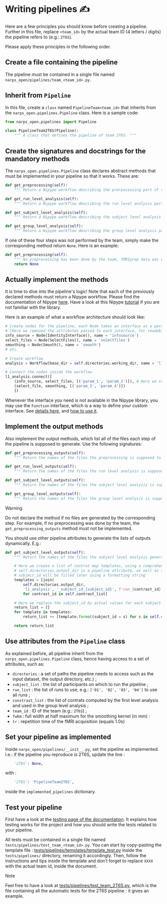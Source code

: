 # Writing pipelines :writing_hand:

Here are a few principles you should know before creating a pipeline. Further in this file, replace `<team_id>` by the actual team ID (4 letters / digits) the pipeline refers to (e.g.: `2T6S`).

Please apply these principles in the following order.

## Create a file containing the pipeline

The pipeline must be contained in a single file named `narps_open/pipelines/team_<team_id>.py`.

## Inherit from `Pipeline`
In this file, create a `class` named `PipelineTeam<team_id>` that inherits from the `narps_open.pipelines.Pipeline` class. Here is a sample code:
```python
from narps_open.pipelines import Pipeline

class PipelineTeam2T6S(Pipeline):
    """ A class that defines the pipeline of team 2T6S. """
```

## Create the signatures and docstrings for the mandatory methods

The `narps_open.pipelines.Pipeline` class declares abstract methods that must be implemented in your pipeline so that it works. These are:

```python
def get_preprocessing(self):
    """ Return a Nipype workflow describing the prerpocessing part of the pipeline """

def get_run_level_analysis(self):
    """ Return a Nipype workflow describing the run level analysis part of the pipeline """

def get_subject_level_analysis(self):
    """ Return a Nipype workflow describing the subject level analysis part of the pipeline """

def get_group_level_analysis(self):
    """ Return a Nipype workflow describing the group level analysis part of the pipeline """
```

If one of these four steps was not performed by the team, simply make the corresponding method return `None`. Here is an example:

```python
def get_preprocessing(self):
    """ No preprocessing has been done by the team, fMRIprep data was used """
    return None
```

## Actually implement the methods

It is time to dive into the pipeline's logic!
Note that each of the previously declared methods must return a Nipype workflow.
Please find the documentation of Nipype [here](https://nipype.readthedocs.io/en/latest/).
Have a look at this Nipype [tutorial](https://miykael.github.io/nipype_tutorial/) if you are not familiar with the library.

Here is an example of what a workflow architecture should look like:
```python
# Create nodes for the pipeline, each Node takes an interface as a parameter.
# (Here we removed the attributes passed to each interface, for readability reasons)
info_source = Node(IdentityInterface(), name = 'infosource')
select_files = Node(SelectFiles(), name = 'selectfiles')
smoothing = Node(Smooth(), name = 'smooth')
# etc.

# Create workflow
analysis = Workflow(base_dir = self.directories.working_dir, name = 'l1_analysis')

# Connect the nodes inside the workflow
l1_analysis.connect([
    (info_source, select_files, [('param_1', 'param_2')]), # Here we connect param_1 (output of info_source) to param_2 (input of select_file)
    (select_file, smoothing, [('param_3', 'param_4')])
    ])
```

Whenever the interface you need is not available in the Nipype library, you may use the `Function` interface, which is a way to define your custom interface.
See [details here](https://nipype.readthedocs.io/en/latest/api/generated/nipype.interfaces.utility.wrappers.html#function), and [how to use it](https://miykael.github.io/nipype_tutorial/notebooks/basic_function_interface.html).

## Implement the output methods

Also implement the output methods, which list all of the files each step of the pipeline is supposed to generate. Use the following signatures:

```python
def get_preprocessing_outputs(self):
    """ Return the names of the files the preprocessing is supposed to generate. """

def get_run_level_outputs(self):
    """ Return the names of the files the run level analysis is supposed to generate. """

def get_subject_level_outputs(self):
    """ Return the names of the files the subject level analysis is supposed to generate. """

def get_group_level_outputs(self):
    """ Return the names of the files the group level analysis is supposed to generate. """
```

> [!WARNING]  
> Do not declare the method if no files are generated by the corresponding step. For example, if no preprocessing was done by the team, the `get_preprocessing_outputs` method must not be implemented.

You should use other pipeline attributes to generate the lists of outputs dynamically. E.g.:

```python
def get_subject_level_outputs(self):
    """ Return the names of the files the subject level analysis generates. """

    # Here we create a list of contrat map templates, using a comprehension list
    # self.directories.output_dir is a pipeline attribute, as well as self.contrast_list
    # subject_id will be filled later using a formatting string
    templates = [join(
        self.directories.output_dir,
        'l1_analysis', '_subject_id_{subject_id}', f'con_{contrast_id}.nii')\
        for contrast_id in self.contrast_list]

    # Here we replace the subject_id by actual values for each subject included in the analysis
    return_list = []
    for template in templates:
        return_list += [template.format(subject_id = s) for s in self.subject_list]

    return return_list
```

## Use attributes from the `Pipeline` class

As explained before, all pipeline inherit from the `narps_open.pipelines.Pipeline` class, hence having access to a set of attributes, such as:
* `directories` : a set of paths the pipeline needs to access such as the input dataset, the output directory, etc.) ;
* `subject_list` : the list of participants on which to run the pipeline ;
* `run_list` : the list of runs to use, e.g.: `['01', '02', '03', '04']` to use all runs ;
* `constrast_list` : the list of contrats computed by the first level analysis and used in the group level analysis ;
* `team_id` : ID of the team (e.g.: `2T6S`) ;
* `fwhm` : full width at half maximum for the smoothing kernel (in mm) :
* `tr` : repetition time of the fMRI acquisition (equals 1.0s)

## Set your pipeline as implemented

Inside `narps_open/pipelines/__init__.py`, set the pipeline as implemented. I.e.: if the pipeline you reproduce is 2T6S, update the line :

```python
    '2T6S': None,
```

with :

```python
    '2T6S': 'PipelineTeam2T6S',
```

inside the `implemented_pipelines` dictionary.

## Test your pipeline

First have a look at the [testing page of the documentation](/docs/testing.md). It explains how testing works for the project and how you should write the tests related to your pipeline.

All tests must be contained in a single file named `tests/pipelines/test_team_<team_id>.py`. You can start by copy-pasting the template file : [tests/pipelines/templates/template_test.py](/tests/pipelines/templates/template_test.py) inside the `tests/pipelines/` directory, renaming it accordingly. Then, follow the instructions and tips inside the template and don't forget to replace `XXXX` with the actual team id, inside the document.

> [!NOTE]  
> Feel free to have a look at [tests/pipelines/test_team_2T6S.py](/tests/pipelines/test_team_2T6S.py), which is the file containing all the automatic tests for the 2T6S pipeline : it gives an example.
